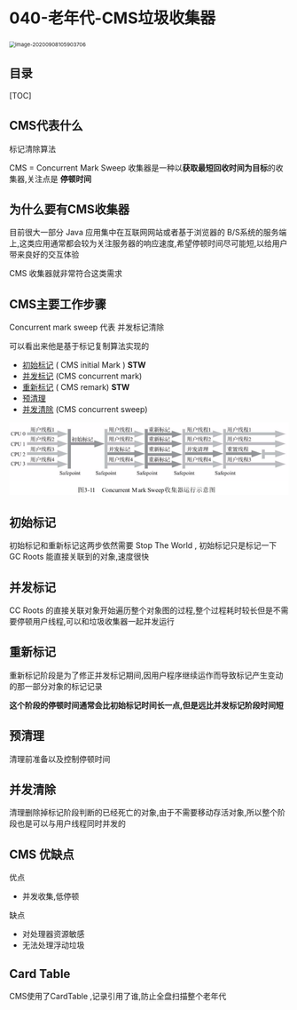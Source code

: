 # 040-老年代-CMS垃圾收集器

<img src="../../assets/image-20200908105903706.png" alt="image-20200908105903706" style="zoom:67%;" />

## 目录

[TOC]

## CMS代表什么

标记清除算法

CMS = Concurrent Mark Sweep  收集器是一种以**获取最短回收时间为目标**的收集器,关注点是 **停顿时间**

## 为什么要有CMS收集器

目前很大一部分 Java 应用集中在互联网网站或者基于浏览器的 B/S系统的服务端上,这类应用通常都会较为关注服务器的响应速度,希望停顿时间尽可能短,以给用户带来良好的交互体验

CMS 收集器就非常符合这类需求

## CMS主要工作步骤

Concurrent mark sweep 代表 并发标记清除

可以看出来他是基于标记复制算法实现的

- [初始标记](#初始标记) ( CMS initial Mark ) **STW** 
- [并发标记](#并发标记) (CMS concurrent mark) 
- [重新标记](#重新标记) ( CMS remark)  **STW**
- [预清理](#预清理)
- [并发清除](#并发清除) (CMS concurrent sweep)

![image-20200819185709003](../../../assets/image-20200819185709003.png)

## 初始标记

初始标记和重新标记这两步依然需要 Stop The World , 初始标记只是标记一下 GC Roots 能直接关联到的对象,速度很快

## 并发标记

CC Roots 的直接关联对象开始遍历整个对象图的过程,整个过程耗时较长但是不需要停顿用户线程,可以和垃圾收集器一起并发运行

## 重新标记

重新标记阶段是为了修正并发标记期间,因用户程序继续运作而导致标记产生变动的那一部分对象的标记记录

**这个阶段的停顿时间通常会比初始标记时间长一点,但是远比并发标记阶段时间短**

## 预清理

清理前准备以及控制停顿时间

## 并发清除

清理删除掉标记阶段判断的已经死亡的对象,由于不需要移动存活对象,所以整个阶段也是可以与用户线程同时并发的

## CMS 优缺点

优点

- 并发收集,低停顿

缺点

- 对处理器资源敏感
- 无法处理浮动垃圾

## Card Table

CMS使用了CardTable ,记录引用了谁,防止全盘扫描整个老年代

